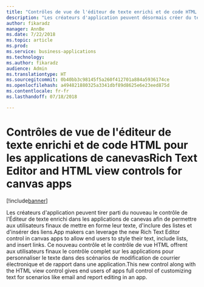 ```yaml
---
title: "Contrôles de vue de l'éditeur de texte enrichi et de code HTML pour les applications de canevas"
description: "Les créateurs d'application peuvent désormais créer du texte enrichi et modifier les champs de texte enrichi SharePoint dans des applications de canevas"
author: fikaradz
manager: AnnBe
ms.date: 7/22/2018
ms.topic: article
ms.prod: 
ms.service: business-applications
ms.technology: 
ms.author: fikaradz
audience: Admin
ms.translationtype: HT
ms.sourcegitcommit: 0b40bb3c98145f5a260f412701a884a5936174ce
ms.openlocfilehash: a494821880325a3341dbf89d8625e6e23eed875d
ms.contentlocale: fr-fr
ms.lasthandoff: 07/18/2018

---
```

# <a name="rich-text-editor-and-html-view-controls-for-canvas-apps"></a><span data-ttu-id="76fa8-103">Contrôles de vue de l'éditeur de texte enrichi et de code HTML pour les applications de canevas</span><span class="sxs-lookup"><span data-stu-id="76fa8-103">Rich Text Editor and HTML view controls for canvas apps</span></span>


[!include[banner](../../includes/banner.md)]

<span data-ttu-id="76fa8-104">Les créateurs d'application peuvent tirer parti du nouveau le contrôle de l'Éditeur de texte enrichi dans les applications de canevas afin de permettre aux utilisateurs finaux de mettre en forme leur texte, d'inclure des listes et d'insérer des liens.</span><span class="sxs-lookup"><span data-stu-id="76fa8-104">App makers can leverage the new Rich Text Editor control in canvas apps to allow end users to style their text, include lists, and insert links.</span></span>  <span data-ttu-id="76fa8-105">Ce nouveau contrôle et le contrôle de vue HTML offrent aux utilisateurs finaux le contrôle complet sur les applications pour personnaliser le texte dans des scénarios de modification de courrier électronique et de rapport dans une application.</span><span class="sxs-lookup"><span data-stu-id="76fa8-105">This new control along with the HTML view control gives end users of apps full control of customizing text for scenarios like email and report editing in an app.</span></span> 

